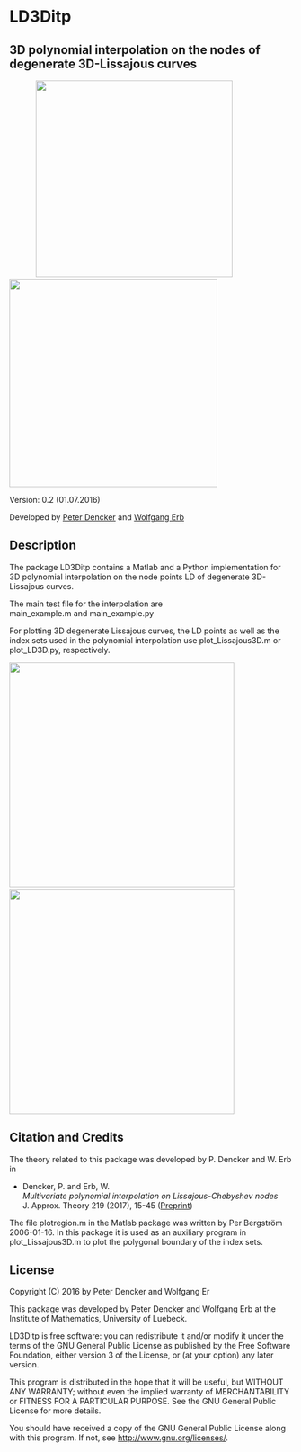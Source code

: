 # LD3Ditp
3D polynomial interpolation on the nodes of degenerate 3D-Lissajous curves
--------------------------------------------------------------------------------

&nbsp;&nbsp;&nbsp;&nbsp;&nbsp;&nbsp;&nbsp;&nbsp;&nbsp; &nbsp;&nbsp;<img src="img/Lissajous3D.jpg" width="350"> &nbsp;&nbsp;&nbsp;&nbsp;&nbsp;&nbsp;&nbsp;&nbsp;&nbsp; <img src="img/indexset3D.png" width="370">

Version: 0.2 (01.07.2016)

Developed by <a href="http://www.math.uni-luebeck.de/mitarbeiter/dencker/index.php"> Peter Dencker</a> and 
<a href="http://www.lissajous.it"> Wolfgang Erb</a>


Description
-----------

The package LD3Ditp contains a Matlab and a Python implementation for 3D polynomial interpolation on 
the node points LD of degenerate 3D-Lissajous curves. 

The main test file for the interpolation are  
main_example.m and main_example.py

For plotting 3D degenerate Lissajous curves, the LD points as well as the index sets used in the 
polynomial interpolation use plot_Lissajous3D.m or plot_LD3D.py, respectively. 

<img src="img/testfun1.jpg" width="400"> &nbsp;&nbsp;&nbsp; <img src="img/testfun2.jpg" width="400">


Citation and Credits
--------------------

The theory related to this package was developed by P. Dencker and W. Erb in

<ul>
<li> Dencker, P. and Erb, W. <br>
 <i> Multivariate polynomial interpolation on Lissajous-Chebyshev nodes </i> <br> 
 J. Approx. Theory 219 (2017), 15-45 (<a href="http://arxiv.org/pdf/1511.04564">Preprint</a>) </li>
</ul>
    


The file plotregion.m in the Matlab package was written by Per Bergström 2006-01-16. In this package it is used as 
an auxiliary program in plot_Lissajous3D.m to plot the polygonal boundary of the index sets. 

License
-------

Copyright (C) 2016 by Peter Dencker and Wolfgang Er

This package was developed by Peter Dencker and Wolfgang Erb 
at the Institute of Mathematics, University of Luebeck.

LD3Ditp is free software: you can redistribute it and/or modify
it under the terms of the GNU General Public License as published by
the Free Software Foundation, either version 3 of the License, or
(at your option) any later version.

This program is distributed in the hope that it will be useful,
but WITHOUT ANY WARRANTY; without even the implied warranty of
MERCHANTABILITY or FITNESS FOR A PARTICULAR PURPOSE.  See the
GNU General Public License for more details.

You should have received a copy of the GNU General Public License
along with this program. If not, see <http://www.gnu.org/licenses/>.
